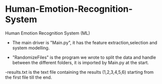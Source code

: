 # Human-Emotion-Recognition-System
Human Emotion Recognition System (ML)

- The main driver is "Main.py", it has the feature extraction,selection and system modelling.

- "RandomizeFiles" is the program we wrote to split the data and handle between the different folders,
it is imported by Main.py at the start.

-results.txt is the text file containing the results (1,2,3,4,5,6) starting from the first file till the end.
